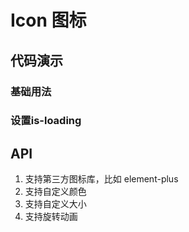 # Icon 图标


## 代码演示

### 基础用法
<demo vue="../demo/icon/basic.vue" />

### 设置is-loading
<demo vue="../demo/icon/loading.vue" />




## API
1. 支持第三方图标库，比如 element-plus
2. 支持自定义颜色
3. 支持自定义大小
4. 支持旋转动画